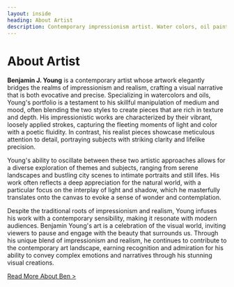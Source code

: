 ```yaml
---
layout: inside
heading: About Artist
description: Contemporary impressionism artist. Water colors, oil paint, gouache, acrylics, & oil pastel paintings.
---
```


# About Artist #

**Benjamin J. Young** is a contemporary artist whose artwork elegantly bridges the realms of impressionism and realism, crafting a visual narrative that is both evocative and precise. Specializing in watercolors and oils, Young's portfolio is a testament to his skillful manipulation of medium and mood, often blending the two styles to create pieces that are rich in texture and depth. His impressionistic works are characterized by their vibrant, loosely applied strokes, capturing the fleeting moments of light and color with a poetic fluidity. In contrast, his realist pieces showcase meticulous attention to detail, portraying subjects with striking clarity and lifelike precision.

Young's ability to oscillate between these two artistic approaches allows for a diverse exploration of themes and subjects, ranging from serene landscapes and bustling city scenes to intimate portraits and still lifes. His work often reflects a deep appreciation for the natural world, with a particular focus on the interplay of light and shadow, which he masterfully translates onto the canvas to evoke a sense of wonder and contemplation.

Despite the traditional roots of impressionism and realism, Young infuses his work with a contemporary sensibility, making it resonate with modern audiences. Benjamin Young's art is a celebration of the visual world, inviting viewers to pause and engage with the beauty that surrounds us. Through his unique blend of impressionism and realism, he continues to contribute to the contemporary art landscape, earning recognition and admiration for his ability to convey complex emotions and narratives through his stunning visual creations.

[Read More About Ben >](https://blaher.me/about)
